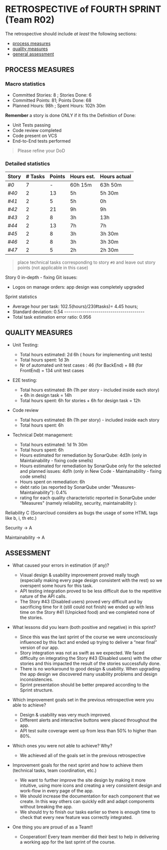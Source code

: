 # RETROSPECTIVE of FOURTH SPRINT (Team R02)

The retrospective should include _at least_ the following
sections:

- [process measures](#process-measures)
- [quality measures](#quality-measures)
- [general assessment](#assessment)

## PROCESS MEASURES

### Macro statistics

- Committed Stories: 8 ; Stories Done: 6
- Committed Points: 81; Points Done: 68
- Planned Hours: 98h  ; Spent Hours: 102h 30m


**Remember** a story is done ONLY if it fits the Definition of Done:

- Unit Tests passing
- Code review completed
- Code present on VCS
- End-to-End tests performed

> Please refine your DoD

### Detailed statistics

| Story | # Tasks | Points | Hours est. | Hours actual     |
| ----- | ------- | ------ | ---------- | ---------------- |
| _#0_  | 7      | -       | 60h 15m     | 63h 50m          |
| _#40_  | 2       | 13     | 5h     |      5h 30m        |
| _#41_  | 2       | 5     | 5h         |      0h         |
| _#42_  | 2       | 21      | 9h         |      9h       |
| _#43_  | 2       | 8     | 3h         |      13h        |
| _#44_  | 2       | 13     | 7h         |      7h        |
| _#45_  | 2       | 8      | 3h         |      3h 30m      |
| _#46_  | 2       | 8     | 3h         |      3h 30m        |
| _#47_  | 2       | 5     | 2h         |      2h  30m     |
> place technical tasks corresponding to story `#0` and leave out story points (not applicable in this case)


Story 0 in-depth - fixing Git issues:
- Logos on manage orders: app design was completely upgraded
 


Sprint statistics
- Average hour per task: 102.5(hours)/23(#tasks)= 4.45 hours; 
- Standard deviation: 0.54 ----------------------------------------
- Total task estimation error ratio: 0.956

## QUALITY MEASURES

- Unit Testing:
  - Total hours estimated: 2d 6h ( hours for implementing unit tests) 
  - Total hours spent: 1d 3h
  - Nr of automated unit test cases : 46 (for BackEnd) + 88 (for FrontEnd) = 134 unit test cases

- E2E testing:
  - Total hours estimated: 8h (1h per story - included inside each story) + 6h in design task = 14h
  - Total hours spent: 6h for stories + 6h for design task = 12h
- Code review
  - Total hours estimated: 8h (1h per story) - included inside each story
  - Total hours spent: 6h
- Technical Debt management:
  - Total hours estimated: 1d 1h 30m 
  - Total hours spent: 6h
  - Hours estimated for remediation by SonarQube: 4d3h (only in Maintainability - fixing code smells)
  - Hours estimated for remediation by SonarQube only for the selected and planned issues: 4d1h (only in New Code - Maintainability - fixing code smells)
  - Hours spent on remediation: 6h
  - debt ratio (as reported by SonarQube under "Measures-Maintainability"): 0.4%
  - rating for each quality characteristic reported in SonarQube under "Measures" (namely reliability, security, maintainability ): 

Reliability	C (Sonarcloud considers as bugs the usage of some HTML tags like b, i, th etc.)

Security	 	→	A

Maintainability	→	A


## ASSESSMENT

- What caused your errors in estimation (if any)?
  - Visual design & usability improvement proved really tough (especially making every page design consistent with the rest) so we overspent some hours for this task.
  - API testing integration proved to be less difficult due to the repetitive nature of the API calls.
  - The Story #43 (Disabled users) proved very difficult and by sacrificing time for it (still could not finish) we ended up with less time on the Story #41 (Unpicked food) and we completed none of the stories.



- What lessons did you learn (both positive and negative) in this sprint?
  - Since this was the last sprint of the course we were unconsciously influenced by this fact and ended up trying to deliver a “near final” version of our app.
  - Story integration was not as swift as we expected. We faced difficulty on integrating the Story #43 (Disabled users) with the other stories and this impacted the result of the stories successfully done.
  - There is no workaround to good design & usability. When upgrading the app design we discovered many usability problems and design inconsistencies.
  - Sprint presentation should be better prepared according to the Sprint structure.




- Which improvement goals set in the previous retrospective were you able to achieve?
  - Design & usability was very much improved. 
  - Different alerts and interactive buttons were placed throughout the app. 
  - API test suite coverage went up from less than 50% to higher than 80%. 


- Which ones you were not able to achieve? Why?
  - We achieved all of the goals set in the previous retrospective


- Improvement goals for the next sprint and how to achieve them (technical tasks, team coordination, etc.)
  - We want to further improve the site design by making it more intuitive, using more icons and creating a very consistent design and work-flow in every page of the app.
  - We should increase the documentation for each component that we create. In this way others can quickly edit and adapt components without breaking the app.
  - We should try to finish our tasks earlier so there is enough time to check that every new feature was correctly integrated.


- One thing you are proud of as a Team!!
  - Cooperation! Every team member did their best to help in delivering a working app for the last sprint of the course.





